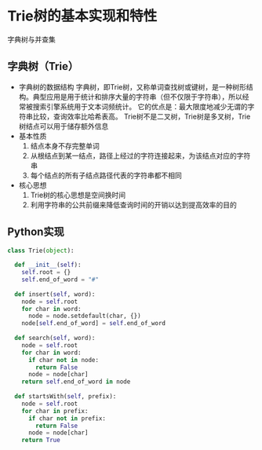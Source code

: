 # Trie树的基本实现和特性
字典树与并查集
## 字典树（Trie）
+ 字典树的数据结构
字典树，即Trie树，又称单词查找树或键树，是一种树形结构。典型应用是用于统计和排序大量的字符串（但不仅限于字符串），所以经常被搜索引擎系统用于文本词频统计。
它的优点是：最大限度地减少无谓的字符串比较，查询效率比哈希表高。
Trie树不是二叉树，Trie树是多叉树，Trie树结点可以用于储存额外信息
+ 基本性质
  1. 结点本身不存完整单词
  2. 从根结点到某一结点，路径上经过的字符连接起来，为该结点对应的字符串
  3. 每个结点的所有子结点路径代表的字符串都不相同
+ 核心思想
  1. Trie树的核心思想是空间换时间
  2. 利用字符串的公共前缀来降低查询时间的开销以达到提高效率的目的
## Python实现
```python
class Trie(object):
  
  def __init__(self):
    self.root = {}
    self.end_of_word = "#"
   
  def insert(self, word):
    node = self.root
    for char in word:
      node = node.setdefault(char, {})
    node[self.end_of_word] = self.end_of_word
  
  def search(self, word):
    node = self.root
    for char in word:
      if char not in node:
        return False
      node = node[char]
    return self.end_of_word in node
  
  def startsWith(self, prefix):
    node = self.root
    for char in prefix:
      if char not in prefix:
        return False
      node = node[char]
    return True
```